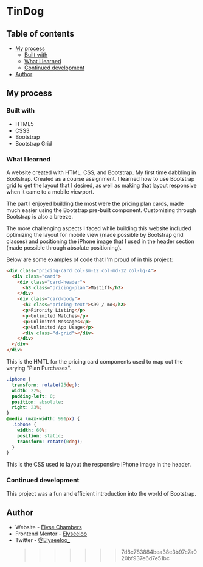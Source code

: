 
# TinDog

## Table of contents

- [My process](#my-process)
  - [Built with](#built-with)
  - [What I learned](#what-i-learned)
  - [Continued development](#continued-development)
- [Author](#author)

## My process

### Built with

- HTML5
- CSS3
- Bootstrap
- Bootstrap Grid

### What I learned

A website created with HTML, CSS, and Bootstrap. My first time dabbling in Bootstrap. Created as a course assignment. I learned how to use Bootstrap grid to get the layout that I desired, as well as making that layout responsive when it came to a mobile viewport.

The part I enjoyed building the most were the pricing plan cards, made much easier using the Bootstrap pre-built component. Customizing through Bootstrap is also a breeze.

The more challenging aspects I faced while building this website included optimizing the layout for mobile view (made possible by Bootstrap grid classes) and positioning the iPhone image that I used in the header section (made possible through absolute positioning).

Below are some examples of code that I'm proud of in this project:

```html
<div class="pricing-card col-sm-12 col-md-12 col-lg-4">
  <div class="card">
    <div class="card-header">
      <h3 class="pricing-plan">Mastiff</h3>
    </div>
    <div class="card-body">
      <h2 class="pricing-text">$99 / mo</h2>
      <p>Pirority Listing</p>
      <p>Unlimited Matches</p>
      <p>Unlimited Messages</p>
      <p>Unlimited App Usage</p>
      <div class="d-grid"></div>
    </div>
  </div>
</div>
```

This is the HMTL for the pricing card components used to map out the varying "Plan Purchases".

```css
.iphone {
  transform: rotate(25deg);
  width: 22%;
  padding-left: 0;
  position: absolute;
  right: 23%;
}
@media (max-width: 991px) {
  .iphone {
    width: 60%;
    position: static;
    transform: rotate(0deg);
  }
}
```

This is the CSS used to layout the responsive iPhone image in the header.

### Continued development

This project was a fun and efficient introduction into the world of Bootstrap.

## Author

- Website - [Elyse Chambers](https:/diaryofelyse.com)
- Frontend Mentor - [Elyseeloo](https://www.frontendmentor.io/profile/Elyseeloo)
- Twitter - [@Elyseeloo\_](https://www.twitter.com/elyseeloo_)
  > > > > > > > 7d8c783884bea38e3b97c7a020bf937e6d7e51bc
